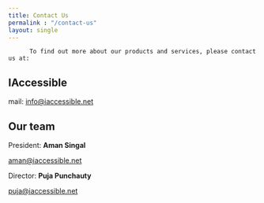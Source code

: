 ```yaml
---
title: Contact Us
permalink : "/contact-us"
layout: single
---
```


          To find out more about our products and services, please contact us at:
 
## IAccessible
mail: <a href="mailto:info@iaccessible.net">info@iaccessible.net</a>

## Our team
  President: <strong>Aman Singal</strong>

<a href="mailto:aman@iaccessible.net">aman@iaccessible.net</a>

  Director: <strong>Puja Punchauty</strong>
  
<a href="mailto:puja@iaccessible.net">puja@iaccessible.net</a>

  